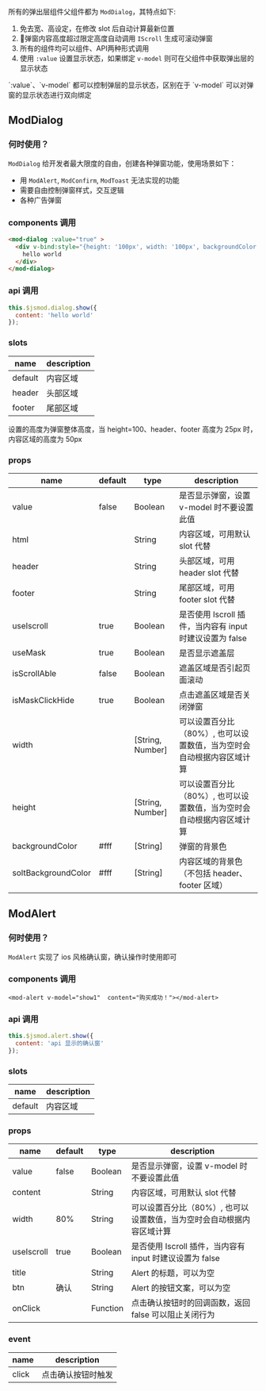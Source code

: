 所有的弹出层组件父组件都为 `ModDialog`，其特点如下:

1. 免去宽、高设定，在修改 slot 后自动计算最新位置
2. 弹窗内容高度超过限定高度自动调用 `IScroll` 生成可滚动弹窗
3. 所有的组件均可以组件、API两种形式调用
4. 使用 `:value` 设置显示状态，如果绑定 `v-model` 则可在父组件中获取弹出层的显示状态

<p class="tip">
  `:value`、`v-model` 都可以控制弹层的显示状态，区别在于 `v-model` 可以对弹窗的显示状态进行双向绑定
</p>

## ModDialog

### 何时使用？

`ModDialog` 给开发者最大限度的自由，创建各种弹窗功能，使用场景如下：

* 用 `ModAlert`, `ModConfirm`, `ModToast` 无法实现的功能
* 需要自由控制弹窗样式，交互逻辑
* 各种广告弹窗

### components 调用
```html
<mod-dialog :value="true" >
  <div v-bind:style="{height: '100px', width: '100px', backgroundColor: '#efefef'}">
    hello world
  </div>
</mod-dialog>
```

### api 调用
```javascript
this.$jsmod.dialog.show({
  content: 'hello world'
});
```

### slots

| name        | description |
| ----------- |-------------|
| default     | 内容区域     |
| header     | 头部区域     |
| footer     | 尾部区域     |

<p class="tip">
  设置的高度为弹窗整体高度，当 height=100、header、footer 高度为 25px 时，内容区域的高度为 50px
</p>


### props

| name        | default     |   type      | description |
| ----------- |-------------|-------------|-------------|
| value       | false       |    Boolean   |  是否显示弹窗，设置 v-model 时不要设置此值 |
| html        |             |    String   |  内容区域，可用默认 slot 代替|
| header      |             |    String   |  头部区域，可用 header slot 代替|
| footer      |             |    String   |  尾部区域，可用 footer slot 代替|
| useIscroll  |      true   |    Boolean   |  是否使用 Iscroll 插件，当内容有 input 时建议设置为 false|
| useMask     |      true   |    Boolean   |  是否显示遮盖层|
| isScrollAble|      false  |    Boolean   |  遮盖区域是否引起页面滚动|
| isMaskClickHide|      true  |    Boolean   |  点击遮盖区域是否关闭弹窗|
| width          |       |    [String, Number]   |  可以设置百分比（80%）, 也可以设置数值，当为空时会自动根据内容区域计算|
| height         |       |    [String, Number]   |  可以设置百分比（80%）, 也可以设置数值，当为空时会自动根据内容区域计算|
| backgroundColor|    #fff   |    [String]   |  弹窗的背景色 |
| soltBackgroundColor|    #fff   |    [String]   |  内容区域的背景色（不包括 header、footer 区域） |



## ModAlert


### 何时使用？

`ModAlert` 实现了 ios 风格确认窗，确认操作时使用即可

### components 调用

```
<mod-alert v-model="show1"  content="购买成功！"></mod-alert>
```

### api 调用

```javascript
this.$jsmod.alert.show({
  content: 'api 显示的确认窗'
});
```

### slots

| name        | description |
| ----------- |-------------|
| default     | 内容区域     |

### props


| name        | default     |   type      | description |
| ----------- |-------------|-------------|-------------|
| value       | false       |    Boolean   |  是否显示弹窗，设置 v-model 时不要设置此值 |
| content     |             |    String   |  内容区域，可用默认 slot 代替|
| width       |      80%       |    String   |   可以设置百分比（80%）, 也可以设置数值，当为空时会自动根据内容区域计算|
| useIscroll  |      true   |    Boolean   |  是否使用 Iscroll 插件，当内容有 input 时建议设置为 false |
| title       |              |    String   |  Alert 的标题，可以为空 |
| btn       |        确认      |    String   |  Alert 的按钮文案，可以为空 |
| onClick    |              |    Function   |  点击确认按钮时的回调函数，返回 false 可以阻止关闭行为 |

### event


| name        |      description |
| ----------- |------------------ |
| click       | 点击确认按钮时触发       |
